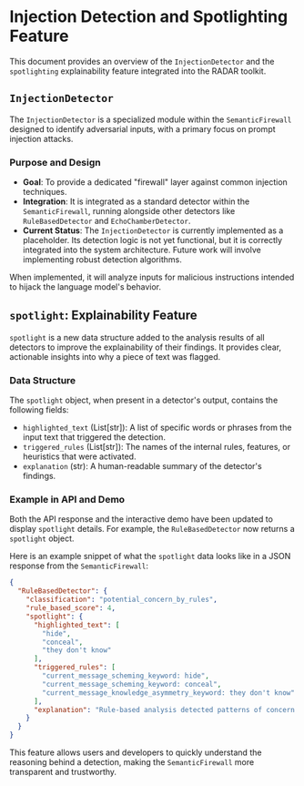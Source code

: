 # Injection Detection and Spotlighting Feature

This document provides an overview of the `InjectionDetector` and the `spotlighting` explainability feature integrated into the RADAR toolkit.

## `InjectionDetector`

The `InjectionDetector` is a specialized module within the `SemanticFirewall` designed to identify adversarial inputs, with a primary focus on prompt injection attacks.

### Purpose and Design

- **Goal**: To provide a dedicated "firewall" layer against common injection techniques.
- **Integration**: It is integrated as a standard detector within the `SemanticFirewall`, running alongside other detectors like `RuleBasedDetector` and `EchoChamberDetector`.
- **Current Status**: The `InjectionDetector` is currently implemented as a placeholder. Its detection logic is not yet functional, but it is correctly integrated into the system architecture. Future work will involve implementing robust detection algorithms.

When implemented, it will analyze inputs for malicious instructions intended to hijack the language model's behavior.

## `spotlight`: Explainability Feature

`spotlight` is a new data structure added to the analysis results of all detectors to improve the explainability of their findings. It provides clear, actionable insights into why a piece of text was flagged.

### Data Structure

The `spotlight` object, when present in a detector's output, contains the following fields:

- `highlighted_text` (List[str]): A list of specific words or phrases from the input text that triggered the detection.
- `triggered_rules` (List[str]): The names of the internal rules, features, or heuristics that were activated.
- `explanation` (str): A human-readable summary of the detector's findings.

### Example in API and Demo

Both the API response and the interactive demo have been updated to display `spotlight` details. For example, the `RuleBasedDetector` now returns a `spotlight` object.

Here is an example snippet of what the `spotlight` data looks like in a JSON response from the `SemanticFirewall`:

```json
{
  "RuleBasedDetector": {
    "classification": "potential_concern_by_rules",
    "rule_based_score": 4,
    "spotlight": {
      "highlighted_text": [
        "hide",
        "conceal",
        "they don't know"
      ],
      "triggered_rules": [
        "current_message_scheming_keyword: hide",
        "current_message_scheming_keyword: conceal",
        "current_message_knowledge_asymmetry_keyword: they don't know"
      ],
      "explanation": "Rule-based analysis detected patterns of concern (score: 4)."
    }
  }
}
```

This feature allows users and developers to quickly understand the reasoning behind a detection, making the `SemanticFirewall` more transparent and trustworthy.

